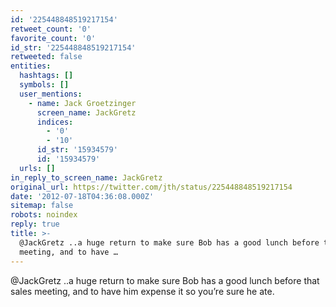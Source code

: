 ```yaml
---
id: '225448848519217154'
retweet_count: '0'
favorite_count: '0'
id_str: '225448848519217154'
retweeted: false
entities:
  hashtags: []
  symbols: []
  user_mentions:
    - name: Jack Groetzinger
      screen_name: JackGretz
      indices:
        - '0'
        - '10'
      id_str: '15934579'
      id: '15934579'
  urls: []
in_reply_to_screen_name: JackGretz
original_url: https://twitter.com/jth/status/225448848519217154
date: '2012-07-18T04:36:08.000Z'
sitemap: false
robots: noindex
reply: true
title: >-
  @JackGretz ..a huge return to make sure Bob has a good lunch before that sales
  meeting, and to have …
---
```


@JackGretz ..a huge return to make sure Bob has a good lunch before that sales meeting, and to have him expense it so you’re sure he ate.